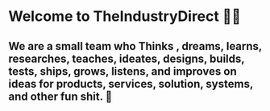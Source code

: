 # Welcome to TheIndustryDirect 👋🏽 

## We are a small team who Thinks , **dreams**, **learns**, **researches**, **teaches**, **ideates**, **designs**,  **builds**, **tests**, **ships**, **grows**, **listens**, and **improves** on ideas for products, services, solution, systems, and other **fun shit. 💩**
